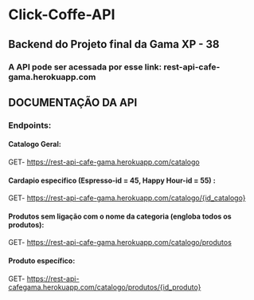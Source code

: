 # Click-Coffe-API

## Backend do Projeto final da Gama XP - 38

### A API pode ser acessada por esse link: rest-api-cafe-gama.herokuapp.com

## DOCUMENTAÇÃO DA API

### Endpoints:

#### Catalogo Geral:
GET- https://rest-api-cafe-gama.herokuapp.com/catalogo

#### Cardapio especifico (Espresso-id = 45, Happy Hour-id = 55) :
GET- https://rest-api-cafe-gama.herokuapp.com/catalogo/{id_catalogo}

#### Produtos sem ligação com o nome da categoria (engloba todos os produtos):
GET- https://rest-api-cafe-gama.herokuapp.com/catalogo/produtos

#### Produto específico:
GET- https://rest-api-cafegama.herokuapp.com/catalogo/produtos/{id_produto}
